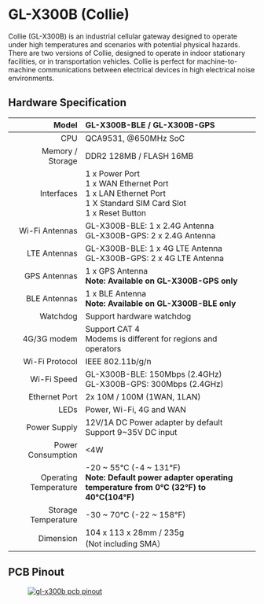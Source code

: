 #  GL-X300B (Collie)

Collie (GL-X300B) is an industrial cellular gateway designed to operate under high temperatures and scenarios with potential physical hazards. There are two versions of Collie, designed to operate in indoor stationary facilities, or in transportation vehicles. Collie is perfect for machine-to-machine communications between electrical devices in high electrical noise environments.

## Hardware Specification

|                         Model | GL-X300B-BLE / GL-X300B-GPS                                  |
| ----------------------------: | :----------------------------------------------------------- |
|                           CPU | QCA9531, @650MHz SoC                                         |
|              Memory / Storage | DDR2 128MB / FLASH 16MB                                      |
|                    Interfaces | 1 x Power Port<br>1 x WAN Ethernet Port<br>1 x LAN Ethernet Port<br>1 X Standard SIM Card Slot<br>1 x Reset Button                                                                                           |
|                Wi-Fi Antennas | GL-X300B-BLE: 1 x 2.4G Antenna <br>GL-X300B-GPS: 2 x 2.4G Antenna                                                                                        |
|                  LTE Antennas | GL-X300B-BLE: 1 x 4G LTE Antenna <br>GL-X300B-GPS: 2 x 4G LTE Antenna                                            |
|                  GPS Antennas | 1 x GPS Antenna<br><b>Note: Available on GL-X300B-GPS only</b>  
|                  BLE Antennas | 1 x BLE Antenna<br><b>Note: Available on GL-X300B-BLE only</b>                                                                                               
|                      Watchdog | Support hardware watchdog                                    |
|                   4G/3G modem | Support CAT 4<br>Modems is different for regions and operators  |
|                Wi-Fi Protocol | IEEE 802.11b/g/n                                             |
|                   Wi-Fi Speed | GL-X300B-BLE: 150Mbps (2.4GHz) <br> GL-X300B-GPS: 300Mbps (2.4GHz)                                           |
|                 Ethernet Port | 2x 10M / 100M (1WAN, 1LAN)                                   |
|                          LEDs | Power, Wi-Fi, 4G and WAN                                     |
|                   Power Supply| 12V/1A DC Power adapter by default<br>Support 9~35V DC input |
|              Power Consumption| <4W                                                         |
|          Operating Temperature| -20 ~ 55°C (-4 ~ 131°F)<br><b>Note: Default power adapter operating temperature from 0°C (32°F) to 40°C(104°F)</b> |
|            Storage Temperature| -30 ~ 70°C (-22 ~ 158°F)                                     |
|                      Dimension| 104 x 113 x 28mm / 235g<br>(Not including SMA） |

## PCB Pinout

<div class="gl-lightbox" itemscope itemtype="http://schema.org/ImageGallery">
  <figure itemprop="associatedMedia" itemscope itemtype="http://schema.org/ImageObject">
    <a href="https://static.gl-inet.com/docs/en/3/specification/gl-x300b/gl-x300b-pinout.jpg" itemprop="contentUrl" data-size="1317x1031">
      <img src="https://static.gl-inet.com/docs/en/3/specification/gl-x300b/gl-x300b-pinout.jpg" itemprop="thumbnail" alt="gl-x300b pcb pinout" loading="lazy" />
    </a>
  </figure>
</div>
